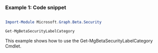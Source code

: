 ### Example 1: Code snippet

```powershell

Import-Module Microsoft.Graph.Beta.Security

Get-MgBetaSecurityLabelCategory

```
This example shows how to use the Get-MgBetaSecurityLabelCategory Cmdlet.

